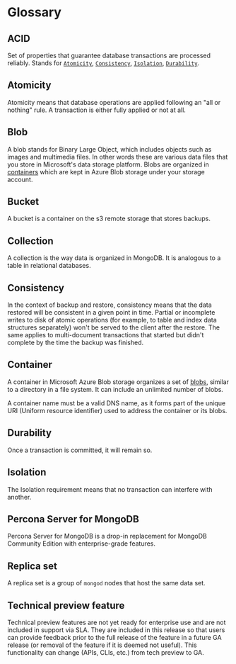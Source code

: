 # Glossary

## ACID
     
Set of properties that guarantee database transactions are processed reliably. Stands for [`Atomicity`](#atomicity), [`Consistency`](#consistency), [`Isolation`](#isolation), [`Durability`](#durability).

## Atomicity

Atomicity means that database operations are applied following an "all or nothing" rule. A transaction is either fully applied or not at all.

## Blob
    
A blob stands for Binary Large Object, which includes objects such as images and multimedia files. In other words these are various data files that you store in Microsoft's data storage platform. Blobs are organized in [containers](#container) which are kept in Azure Blob storage under your storage account.

## Bucket

A bucket is a container on the s3 remote storage that stores backups.

## Collection
     
A collection is the way data is organized in MongoDB. It is analogous to a table in relational databases.

## Consistency

In the context of backup and restore, consistency means that the data restored will be consistent in a given point in time. Partial or incomplete writes to disk of atomic operations (for example, to table and index data structures separately) won't be served to the client after the restore. The same applies to multi-document transactions that started but didn't complete by the time the backup was finished.

## Container

A container in Microsoft Azure Blob storage organizes a set of [blobs](#blob), similar to a directory in a file system. It can include an unlimited number of blobs.

A container name must be a valid DNS name, as it forms part of the unique URI (Uniform resource identifier) used to address the container or its blobs. 

## Durability
   
Once a transaction is committed, it will remain so.

## Isolation

The Isolation requirement means that no transaction can interfere with another.

## Percona Server for MongoDB 

Percona Server for MongoDB is a drop-in replacement for MongoDB Community Edition with enterprise-grade features.

## Replica set
   
A replica set is a group of `mongod` nodes that host the same data set.

## Technical preview feature

Technical preview features are not yet ready for enterprise use and are not included in support via SLA. They are included in this release so that users can provide feedback prior to the full release of the feature in a future GA release (or removal of the feature if it is deemed not useful). This functionality can change (APIs, CLIs, etc.) from tech preview to GA. 

